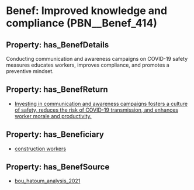 # Benef: __Improved knowledge and compliance__ (PBN__Benef_414)

## Property: has_BenefDetails

Conducting communication and awareness campaigns on COVID-19 safety measures educates workers, improves compliance, and promotes a preventive mindset.

## Property: has_BenefReturn

* [Investing in communication and awareness campaigns fosters a culture of safety, reduces the risk of COVID-19 transmission, and enhances worker morale and productivity.](../BenefReturn/PBN__BenefReturn_444)

## Property: has_Beneficiary

* [construction workers](../Stakeholder/PBN__Stakeholder_197)

## Property: has_BenefSource

* [bou_hatoum_analysis_2021](../Article/PBN__Article_82)

